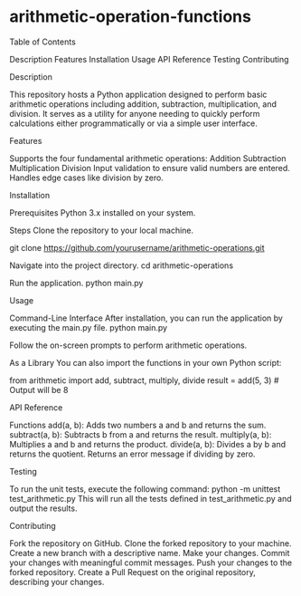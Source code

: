 # arithmetic-operation-functions

Table of Contents

Description
Features
Installation
Usage
API Reference
Testing
Contributing

Description

This repository hosts a Python application designed to perform basic arithmetic operations including addition, subtraction, multiplication, and division. 
It serves as a utility for anyone needing to quickly perform calculations either programmatically or via a simple user interface.

Features

Supports the four fundamental arithmetic operations:
Addition
Subtraction
Multiplication
Division
Input validation to ensure valid numbers are entered.
Handles edge cases like division by zero.

Installation

Prerequisites
Python 3.x installed on your system.

Steps
Clone the repository to your local machine.

git clone https://github.com/yourusername/arithmetic-operations.git

Navigate into the project directory.
cd arithmetic-operations

Run the application.
python main.py

Usage

Command-Line Interface
After installation, you can run the application by executing the main.py file.
python main.py

Follow the on-screen prompts to perform arithmetic operations.

As a Library
You can also import the functions in your own Python script:

from arithmetic import add, subtract, multiply, divide
result = add(5, 3)  # Output will be 8

API Reference

Functions
add(a, b): Adds two numbers a and b and returns the sum.
subtract(a, b): Subtracts b from a and returns the result.
multiply(a, b): Multiplies a and b and returns the product.
divide(a, b): Divides a by b and returns the quotient. Returns an error message if dividing by zero.

Testing

To run the unit tests, execute the following command:
python -m unittest test_arithmetic.py
This will run all the tests defined in test_arithmetic.py and output the results.

Contributing

Fork the repository on GitHub.
Clone the forked repository to your machine.
Create a new branch with a descriptive name.
Make your changes.
Commit your changes with meaningful commit messages.
Push your changes to the forked repository.
Create a Pull Request on the original repository, describing your changes.
